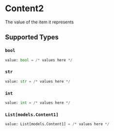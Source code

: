 # Content2

The value of the item it represents


## Supported Types

### `bool`

```python
value: bool = /* values here */
```

### `str`

```python
value: str = /* values here */
```

### `int`

```python
value: int = /* values here */
```

### `List[models.Content1]`

```python
value: List[models.Content1] = /* values here */
```

